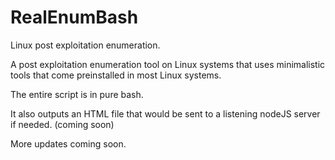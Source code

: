 # RealEnumBash
Linux post exploitation enumeration.

A post exploitation enumeration tool on Linux systems that uses minimalistic tools that come preinstalled in most Linux systems.

The entire script is in pure bash. 

It also outputs an HTML file that would be sent to a listening nodeJS server if needed. (coming soon) 

More updates coming soon.
